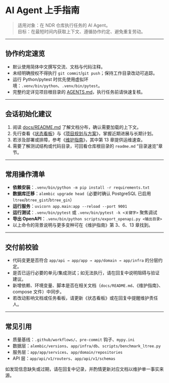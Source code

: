 # AI Agent 上手指南

> 适用对象：在 NDR 仓库执行任务的 AI Agent。  
> 目标：在最短时间内获取上下文、遵循协作约定、避免重复劳动。

---

## 协作约定速览

- 默认使用简体中文撰写交流、文档与代码注释。
- 未经明确授权不得执行 `git commit`/`git push`；保持工作目录改动可追踪。
- 运行 Python/pytest 时优先使用虚拟环境：`.venv/bin/python`、`.venv/bin/pytest`。
- 完整约定详见项目根目录的 [AGENTS.md](../../AGENTS.md)，执行任务前请快速复核。

---

## 会话初始化建议

1. 阅读 [docs/README.md](../README.md) 了解文档分布，确认需要加载的上下文。
2. 先行查看《[状态看板](../状态看板.md)》与《[项目规划与方案](../项目规划与方案.md)》，掌握近期进展与长期计划。
3. 若涉及部署或排障，参考《[维护指南](../维护指南.md)》，其中第 13 章提供运维速查。
4. 需要了解测试结构或代码目录，可回看仓库根目录的 `readme.md` “目录速览”章节。

---

## 常用操作清单

- **依赖安装**：`.venv/bin/python -m pip install -r requirements.txt`
- **数据库迁移**：`alembic upgrade head`（必要时确认 PostgreSQL 已启用 `ltree`/`btree_gist`/`btree_gin`）
- **运行服务**：`uvicorn app.main:app --reload --port 9001`
- **运行测试**：`.venv/bin/pytest` 或 `.venv/bin/pytest -k <关键字>` 聚焦调试
- **导出 OpenAPI**：`.venv/bin/python scripts/export_openapi.py <输出目录>`
- 以上命令的背景说明与更多变种可在《维护指南》第 3、6、13 章找到。

---

## 交付前校验

- 代码变更是否符合 `app/api → app/app → app/domain → app/infra` 的分层约定。
- 是否已运行必要的单元/集成测试；如无法执行，请在回复中说明阻碍与验证建议。
- 新增依赖、环境变量、脚本是否在相关文档（`docs/README.md`、《维护指南》、compose 文件）中同步。
- 若改动影响文档或任务看板，请更新《状态看板》或在回复中提醒维护责任人。

---

## 常见引用

- 质量基线：`.github/workflows/`、`pre-commit` 钩子、`mypy.ini`
- 数据层：`alembic/versions`、`app/infra/db`、`scripts/benchmark_ltree.py`
- 服务层：`app/app/services`、`app/domain/repositories`
- API 层：`app/api/v1/routers`、`app/api/v1/schemas`

如发现信息缺失或过期，请在回复中记录，并酌情更新对应文档以维护单一事实来源。
